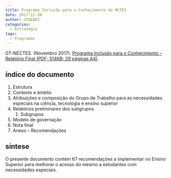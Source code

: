 ```yaml
---
title: Programa Inclusão para o Conhecimento do MCTES
date: 2017-11-30
author: GTAEDES
categories:
  - Estratégia
tags:
  - Programas
---
```

GT-NECTES. (Novembro 2017). [Programa Inclusão para o Conhecimento &#8211; Relatório Final (PDF; 514KB; 29 páginas A4)](https://www.portugal.gov.pt/download-ficheiros/ficheiro.aspx?v=50f006ee-9f56-4348-8675-60d2e536544f).

## índice do documento

  1. Estrutura
  2. Contexto e âmbito
  3. Atribuições e composição do Grupo de Trabalho para as necessidades especiais na ciência, tecnologia e ensino superior
  4. Relatórios preliminares dos subgrupos 
      1. Subgrupos
  5. Modelo de governação
  6. Nota final
  7. Anexo – Recomendações

## síntese

O presente documento contém 67 recomendações a implementar no Ensino Superior para melhorar o acesso do mesmo a estudantes com necessidades especiais.